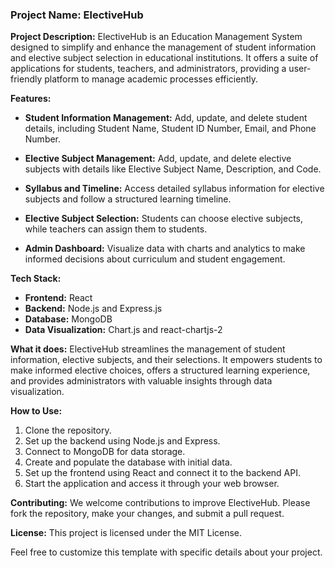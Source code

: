 

### **Project Name:** ElectiveHub

**Project Description:**
ElectiveHub is an Education Management System designed to simplify and enhance the management of student information and elective subject selection in educational institutions. It offers a suite of applications for students, teachers, and administrators, providing a user-friendly platform to manage academic processes efficiently.

**Features:**
- **Student Information Management:** Add, update, and delete student details, including Student Name, Student ID Number, Email, and Phone Number.

- **Elective Subject Management:** Add, update, and delete elective subjects with details like Elective Subject Name, Description, and Code.

- **Syllabus and Timeline:** Access detailed syllabus information for elective subjects and follow a structured learning timeline.

- **Elective Subject Selection:** Students can choose elective subjects, while teachers can assign them to students.

- **Admin Dashboard:** Visualize data with charts and analytics to make informed decisions about curriculum and student engagement.

**Tech Stack:**
- **Frontend:** React
- **Backend:** Node.js and Express.js
- **Database:** MongoDB
- **Data Visualization:** Chart.js and react-chartjs-2

**What it does:**
ElectiveHub streamlines the management of student information, elective subjects, and their selections. It empowers students to make informed elective choices, offers a structured learning experience, and provides administrators with valuable insights through data visualization.

**How to Use:**
1. Clone the repository.
2. Set up the backend using Node.js and Express.
3. Connect to MongoDB for data storage.
4. Create and populate the database with initial data.
5. Set up the frontend using React and connect it to the backend API.
6. Start the application and access it through your web browser.

**Contributing:**
We welcome contributions to improve ElectiveHub. Please fork the repository, make your changes, and submit a pull request.

**License:**
This project is licensed under the MIT License.


Feel free to customize this template with specific details about your project.
